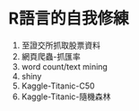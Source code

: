 # R語言的自我修練


1. 至證交所抓取股票資料
2. 網頁爬蟲-抓匯率
3. word count/text mining
4. shiny
5. Kaggle-Titanic-C50
6. Kaggle-Titanic-隨機森林

